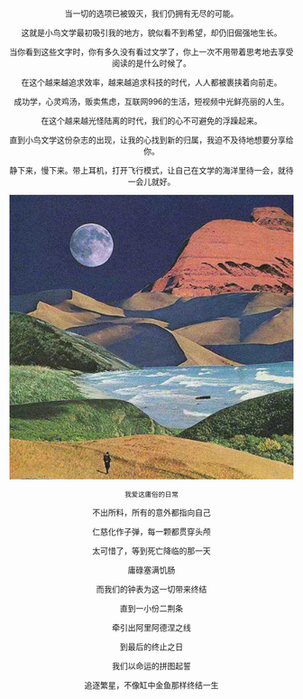 <center>当一切的选项已被毁灭，我们仍拥有无尽的可能。  
  
  
这就是小鸟文学最初吸引我的地方，貌似看不到希望，却仍旧倔强地生长。

当你看到这些文字时，你有多久没有看过文学了，你上一次不用带着思考地去享受阅读的是什么时候了。

在这个越来越追求效率，越来越追求科技的时代，人人都被裹挟着向前走。

成功学，心灵鸡汤，贩卖焦虑，互联网996的生活，短视频中光鲜亮丽的人生。

在这个越来越光怪陆离的时代，我们的心不可避免的浮躁起来。

直到小鸟文学这份杂志的出现，让我的心找到新的归属，我迫不及待地想要分享给你。

静下来，慢下来。带上耳机，打开飞行模式，让自己在文学的海洋里待一会，就待一会儿就好。

![](media/83f36e9f45382d1a91ad3454691f9905.jpeg)

`我爱这庸俗的日常`
  


不出所料，所有的意外都指向自己

仁慈化作子弹，每一颗都贯穿头颅

太可惜了，等到死亡降临的那一天

庸碌塞满饥肠

而我们的钟表为这一切带来终结

直到一小份二荆条

牵引出阿里阿德涅之线

到最后的终止之日

我们以命运的拼图起誓

追逐繁星，不像缸中金鱼那样终结一生</center>
